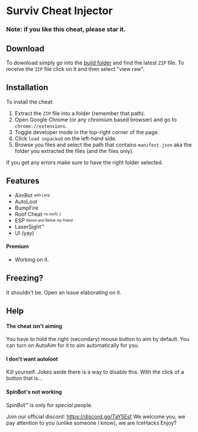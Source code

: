 # Surviv Cheat Injector
### Note: if you like this cheat, please star it.
## Download
To download simply go into the [build folder](https://github.com/IceHacks/SurvivCheatInjector/tree/master/build) and find the latest `ZIP` file. To receive the `ZIP` file click on it and then select "view raw".
## Installation
To install the cheat:

1. Extract the `ZIP` file into a folder (remember that path).
2. Open Google Chrome (or any chromium based browser) and go to `chrome://extensions`.
3. Toggle developer mode in the top-right corner of the page.
4. Click `load unpacked` on the left-hand side.
5. Browse you files and select the path that contains `manifest.json` aka the folder you extracted the files (and the files only).

If you get any errors make sure to have the right folder selected.
## Features
- AimBot <sub><sup>with Lerp</sup></sub>
- AutoLoot
- BumpFire
- Roof Cheat <sub><sup>no roofs :)</sup></sub>
- ESP <sub><sup>Above and Below my friend</sup></sub>
- LaserSight™
- UI (yay)

#### Premium
- Working on it.

## Freezing?
It shouldn't be. Open an issue elaborating on it.

## Help
#### The cheat isn't aiming
You have to hold the right (secondary) mouse button to aim by default. You can turn on AutoAim for it to aim automatically for you.

#### I don't want autoloot
Kill yourself. Jokes aside there is a way to disable this. With the click of a button that is...

#### SpinBot's not working
SpinBot&trade; is only for _special_ people.

Join our official discord: https://discord.gg/TaY5Esf
We welcome you, we pay attention to you (unlike someone I know), we are IceHacks
Enjoy?

